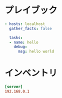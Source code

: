 # プレイブック

```yaml
- hosts: localhost
  gather_facts: false

  tasks:
  - name: hello
    debug:
      msg: hello world
```

# インベントリ

```ini
[server]
192.168.0.1
```
